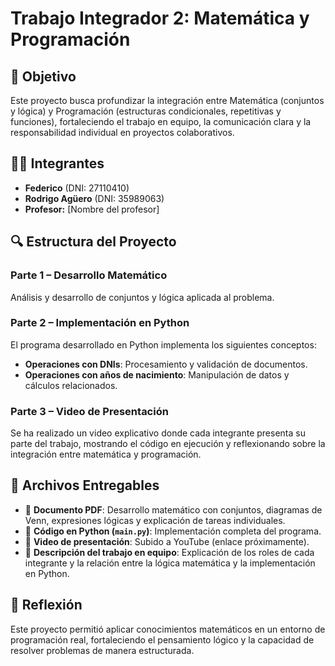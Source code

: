 # Trabajo Integrador 2: Matemática y Programación

## 📌 Objetivo
Este proyecto busca profundizar la integración entre Matemática (conjuntos y lógica) y Programación (estructuras condicionales, repetitivas y funciones), fortaleciendo el trabajo en equipo, la comunicación clara y la responsabilidad individual en proyectos colaborativos.

## 👨‍💻 Integrantes
- **Federico** (DNI: 27110410)
- **Rodrigo Agüero** (DNI: 35989063)
- **Profesor:** [Nombre del profesor]

## 🔍 Estructura del Proyecto
### Parte 1 – Desarrollo Matemático
Análisis y desarrollo de conjuntos y lógica aplicada al problema.

### Parte 2 – Implementación en Python
El programa desarrollado en Python implementa los siguientes conceptos:
- **Operaciones con DNIs**: Procesamiento y validación de documentos.
- **Operaciones con años de nacimiento**: Manipulación de datos y cálculos relacionados.

### Parte 3 – Video de Presentación
Se ha realizado un video explicativo donde cada integrante presenta su parte del trabajo, mostrando el código en ejecución y reflexionando sobre la integración entre matemática y programación.

## 📁 Archivos Entregables
- 📄 **Documento PDF**: Desarrollo matemático con conjuntos, diagramas de Venn, expresiones lógicas y explicación de tareas individuales.
- 🐍 **Código en Python (`main.py`)**: Implementación completa del programa.
- 🎥 **Video de presentación**: Subido a YouTube (enlace próximamente).
- 📝 **Descripción del trabajo en equipo**: Explicación de los roles de cada integrante y la relación entre la lógica matemática y la implementación en Python.

## 📢 Reflexión
Este proyecto permitió aplicar conocimientos matemáticos en un entorno de programación real, fortaleciendo el pensamiento lógico y la capacidad de resolver problemas de manera estructurada.

